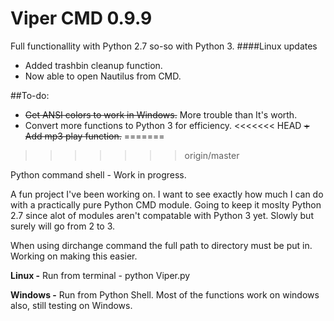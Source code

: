 Viper CMD 0.9.9
=====
Full functionallity with Python 2.7 so-so with Python 3.
####Linux updates
+ Added trashbin cleanup function.
+ Now able to open Nautilus from CMD.

##To-do: 
+ ~~Get ANSI colors to work in Windows.~~ More trouble than It's worth. 
+ Convert more functions to Python 3 for efficiency.
<<<<<<< HEAD
~~+ Add mp3 play function.~~
=======
>>>>>>> origin/master

Python command shell - Work in progress. 

A fun project I've been working on. I want to see exactly how much I can do with a practically pure Python CMD module. Going to keep it moslty Python 2.7 since alot of modules aren't compatable with Python 3 yet. Slowly but surely will go from 2 to 3.

When using dirchange command the full path to directory must be put in. Working on making this easier.

**Linux -**
Run from terminal - python Viper.py

**Windows -**
Run from Python Shell. Most of the functions work on windows also, still testing on Windows.



